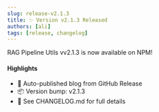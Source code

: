 ```yaml
---
slug: release-v2.1.3
title: ✨ Version v2.1.3 Released
authors: [ali]
tags: [release, changelog]
---
```


RAG Pipeline Utils vv2.1.3 is now available on NPM!

#### Highlights
- 🚀 Auto-published blog from GitHub Release
- 📦 Version bump: v2.1.3
- 📘 See CHANGELOG.md for full details

